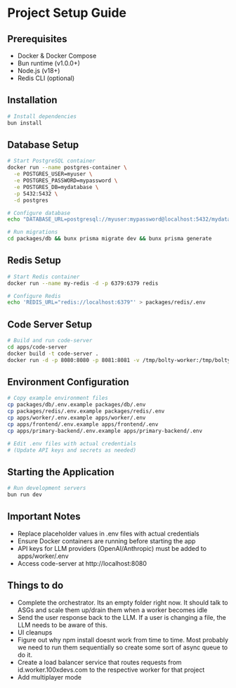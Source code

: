 # Project Setup Guide

## Prerequisites
- Docker & Docker Compose
- Bun runtime (v1.0.0+)
- Node.js (v18+)
- Redis CLI (optional)

## Installation
```bash
# Install dependencies
bun install
```

## Database Setup
```bash
# Start PostgreSQL container
docker run --name postgres-container \
  -e POSTGRES_USER=myuser \
  -e POSTGRES_PASSWORD=mypassword \
  -e POSTGRES_DB=mydatabase \
  -p 5432:5432 \
  -d postgres

# Configure database
echo "DATABASE_URL=postgresql://myuser:mypassword@localhost:5432/mydatabase" > packages/db/.env

# Run migrations
cd packages/db && bunx prisma migrate dev && bunx prisma generate
```

## Redis Setup
```bash
# Start Redis container
docker run --name my-redis -d -p 6379:6379 redis

# Configure Redis
echo 'REDIS_URL="redis://localhost:6379"' > packages/redis/.env
```

## Code Server Setup
```bash
# Build and run code-server
cd apps/code-server
docker build -t code-server .
docker run -d -p 8080:8080 -p 8081:8081 -v /tmp/bolty-worker:/tmp/bolty-worker code-server
```

## Environment Configuration
```bash
# Copy example environment files
cp packages/db/.env.example packages/db/.env
cp packages/redis/.env.example packages/redis/.env
cp apps/worker/.env.example apps/worker/.env
cp apps/frontend/.env.example apps/frontend/.env
cp apps/primary-backend/.env.example apps/primary-backend/.env

# Edit .env files with actual credentials
# (Update API keys and secrets as needed)
```

## Starting the Application
```bash
# Run development servers
bun run dev
```

## Important Notes
- Replace placeholder values in .env files with actual credentials
- Ensure Docker containers are running before starting the app
- API keys for LLM providers (OpenAI/Anthropic) must be added to apps/worker/.env
- Access code-server at http://localhost:8080



## Things to do
 - Complete the orchestrator. Its an empty folder right now. It should talk to ASGs and scale them up/drain them when a worker becomes idle
 - Send the user response back to the LLM. If a user is changing a file, the LLM needs to be aware of this. 
 - UI cleanups
 - Figure out why npm install doesnt work from time to time. Most probably we need to run them sequentially so create some sort of async queue to do it.
- Create a load balancer service that routes requests from id.worker.100xdevs.com to the respective worker for that project
- Add multiplayer mode